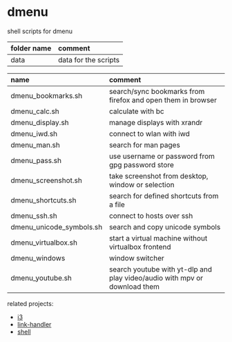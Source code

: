 # dmenu

shell scripts for dmenu

| folder name | comment              |
| :---------- | :------------------- |
| data        | data for the scripts |

| name                     | comment                                                                   |
| :----------------------- | :------------------------------------------------------------------------ |
| dmenu_bookmarks.sh       | search/sync bookmarks from firefox and open them in browser               |
| dmenu_calc.sh            | calculate with bc                                                         |
| dmenu_display.sh         | manage displays with xrandr                                               |
| dmenu_iwd.sh             | connect to wlan with iwd                                                  |
| dmenu_man.sh             | search for man pages                                                      |
| dmenu_pass.sh            | use username or password from gpg password store                          |
| dmenu_screenshot.sh      | take screenshot from desktop, window or selection                         |
| dmenu_shortcuts.sh       | search for defined shortcuts from a file                                  |
| dmenu_ssh.sh             | connect to hosts over ssh                                                 |
| dmenu_unicode_symbols.sh | search and copy unicode symbols                                           |
| dmenu_virtualbox.sh      | start a virtual machine without virtualbox frontend                       |
| dmenu_windows            | window switcher                                                           |
| dmenu_youtube.sh         | search youtube with yt-dlp and play video/audio with mpv or download them |

related projects:

- [i3](https://github.com/mrdotx/i3)
- [link-handler](https://github.com/mrdotx/link-handler)
- [shell](https://github.com/mrdotx/shell)
